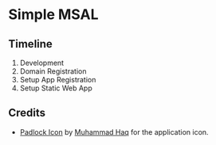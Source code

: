 # Simple MSAL

## Timeline

1. Development
1. Domain Registration
1. Setup App Registration
1. Setup Static Web App

## Credits

* [Padlock Icon](https://freeicons.io/ui-icons-set/padlock-icon-22519) by [Muhammad Haq](https://freeicons.io/profile/823) for the application icon.
